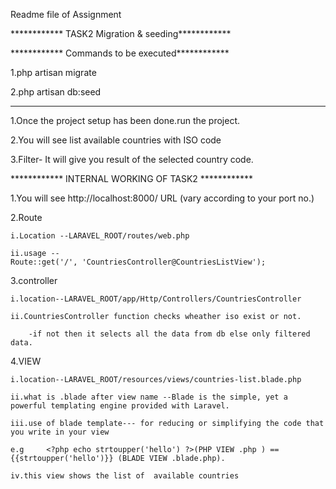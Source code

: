Readme file of Assignment

************ TASK2 Migration & seeding************

************  Commands to be executed************

1.php artisan migrate

2.php artisan db:seed

************ ************ ************ ************ ************ 



1.Once the project setup has been done.run the project.

2.You will see list available countries with ISO code

3.Filter- It will give you result of the selected country code.

************ INTERNAL WORKING OF TASK2 ************

1.You will see http://localhost:8000/ URL (vary according to your port no.)

2.Route 

	i.Location --LARAVEL_ROOT/routes/web.php
	
	ii.usage --
	Route::get('/', 'CountriesController@CountriesListView');

3.controller  

	i.location--LARAVEL_ROOT/app/Http/Controllers/CountriesController
	
	ii.CountriesController function checks wheather iso exist or not.
	
		-if not then it selects all the data from db else only filtered data.

4.VIEW

	i.location--LARAVEL_ROOT/resources/views/countries-list.blade.php 
	
	ii.what is .blade after view name --Blade is the simple, yet a powerful templating engine provided with Laravel.
	
	iii.use of blade template--- for reducing or simplifying the code that you write in your view
	
	e.g     <?php echo strtoupper('hello') ?>(PHP VIEW .php ) ==   {{strtoupper('hello')}} (BLADE VIEW .blade.php).
	
	iv.this view shows the list of  available countries
	

						   	



















